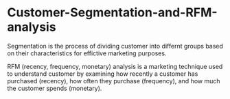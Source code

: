 # Customer-Segmentation-and-RFM-analysis
Segmentation is the process of dividing customer into differnt groups based on their characteristics for effictive marketing purposes.

RFM (recency, frequency, monetary) analysis is a marketing technique used to understand customer by examining how recently a customer has purchased (recency), how often they purchase (frequency), and how much the customer spends (monetary).
